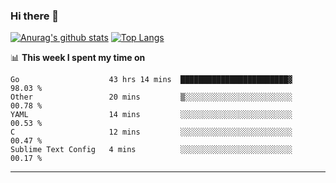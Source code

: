 ### Hi there 👋

<!--
**Yiwen-Chan/Yiwen-Chan** is a ✨ _special_ ✨ repository because its `README.md` (this file) appears on your GitHub profile.

Here are some ideas to get you started:

- 🔭 I’m currently working on ...
- 🌱 I’m currently learning ...
- 👯 I’m looking to collaborate on ...
- 🤔 I’m looking for help with ...
- 💬 Ask me about ...
- 📫 How to reach me: ...
- 😄 Pronouns: ...
- ⚡ Fun fact: ...
-->
[![Anurag's github stats](https://github-readme-stats.vercel.app/api?username=Yiwen-Chan)](https://github.com/anuraghazra/github-readme-stats)
[![Top Langs](https://github-readme-stats.vercel.app/api/top-langs/?username=Yiwen-Chan)](https://github.com/anuraghazra/github-readme-stats)

📊 **This week I spent my time on**
<!--START_SECTION:waka-->
```text
Go                    43 hrs 14 mins  ████████████████████████▓   98.03 % 
Other                 20 mins         ▒░░░░░░░░░░░░░░░░░░░░░░░░   00.78 % 
YAML                  14 mins         ░░░░░░░░░░░░░░░░░░░░░░░░░   00.53 % 
C                     12 mins         ░░░░░░░░░░░░░░░░░░░░░░░░░   00.47 % 
Sublime Text Config   4 mins          ░░░░░░░░░░░░░░░░░░░░░░░░░   00.17 % 
```
<!--END_SECTION:waka-->

***

